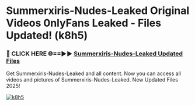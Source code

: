 # Summerxiris-Nudes-Leaked Original Videos 0nlyFans Leaked - Files Updated! (k8h5)

<h3>🔴 CLICK HERE 🌐==►► <a href="https://tinyurl.com/4mcuefdz" rel="nofollow">Summerxiris-Nudes-Leaked Updated Files</a></h3>

Get Summerxiris-Nudes-Leaked and all content. Now you can access all videos and pictures of Summerxiris-Nudes-Leaked. New Updated Files 2025!

[![k8h5](https://i.imgur.com/StAQSOY.gif)](https://tinyurl.com/4mcuefdz)
